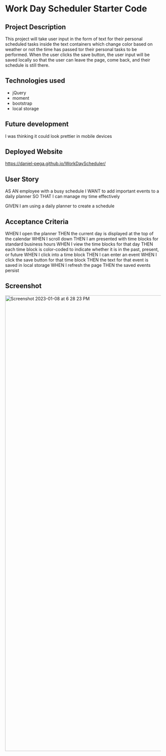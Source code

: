 # Work Day Scheduler Starter Code

## Project Description

This project will take user input in the form of text for their personal scheduled tasks inside the text containers which change color based on weather or not the time has passed tor their personal tasks to be performed. When the user clicks the save button, the user input will be saved locally so that the user can leave the page, come back, and their schedule is still there.

## Technologies used
* jQuery
* moment
* bootstrap
* local storage

## Future development

I was thinking it could look prettier in mobile devices

## Deployed Website
https://daniel-pega.github.io/WorkDayScheduler/

## User Story

AS AN employee with a busy schedule
I WANT to add important events to a daily planner
SO THAT I can manage my time effectively

GIVEN I am using a daily planner to create a schedule

## Acceptance Criteria

WHEN I open the planner
THEN the current day is displayed at the top of the calendar
WHEN I scroll down
THEN I am presented with time blocks for standard business hours
WHEN I view the time blocks for that day
THEN each time block is color-coded to indicate whether it is in the past, present, or future
WHEN I click into a time block
THEN I can enter an event
WHEN I click the save button for that time block
THEN the text for that event is saved in local storage
WHEN I refresh the page
THEN the saved events persist

## Screenshot
<img width="1470" alt="Screenshot 2023-01-08 at 6 28 23 PM" src="https://user-images.githubusercontent.com/106125888/211226408-e0f714df-1df9-4527-8520-d1ad5d465a86.png">

